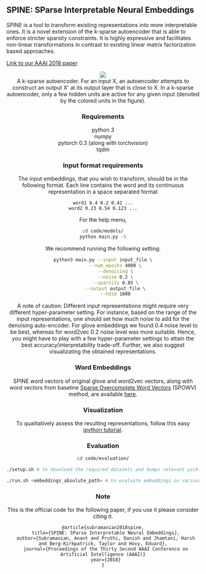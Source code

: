 ## SPINE: SParse Interpretable Neural Embeddings

SPINE is a tool to transform existing representations into more interpretable ones. It is a novel extension of the k-sparse autoencoder that is able to enforce stricter sparsity constraints. It is highly expressive and facilitates non-linear transformations in contrast to existing linear matrix factorization based approaches. 

[Link to our AAAI 2018 paper](https://arxiv.org/pdf/1711.08792.pdf)

<center><img src="images/autoencoder.png"</center>
<center>A k-sparse autoencoder. For an input X, an autoencoder attempts to construct an output X' at its output layer that is close to X. In a k-sparse autoencoder, only a few hidden units are active for any given input (denoted by the colored units in the figure).</center>


### Requirements

python 3 </br>
numpy <br>
pytorch 0.3 (along with torchvision) <br>
tqdm

### Input format requirements

The input embeddings, that you wish to transform, should be in the following format. Each line contains the word and its continuous representation in a space separated format

```
word1 0.4 0.2 0.42 ...
word2 0.23 0.54 0.123 ...
```



For the help menu, 

```bash
cd code/models/
python main.py -h
```

We recommend running the following setting:

```bash
python3 main.py --input input_file \
		 --num_epochs 4000 \
		 --denoising \
		 --noise 0.2 \
		 --sparsity 0.85 \
		 --output output_file \
		 --hdim 1000
```

A note of caution: Different input representations might require very different hyper-parameter setting. For instance, based on the range of the input representations, one should set how much noise to add for the denoising auto-encoder. For glove embeddings we found 0.4 noise level to be best, whereas for word2vec 0.2 noise level was more suitable. Hence, you might have to play with a few hyper-parameter settings to attain the best accuracy/interpretability trade-off. Further, we also suggest visualizating the obtained representations.

### Word Embeddings

SPINE word vectors of original glove and word2vec vectors, along with word vectors from baseline [Sparse Overcomplete Word Vectors](https://arxiv.org/abs/1506.02004) (SPOWV) method, are available [here](https://drive.google.com/drive/folders/1ksVcWDADmnp0Cl5kezjHqTg3Jnh8q031?usp=sharing).

### Visualization

To qualitatively assess the resulting representations, follow this easy [ipython tutorial](code/evaluation/visualization/visualization_tutorial.ipynb).

### Evaluation
```bash
cd code/evaluation/

./setup.sh # to download the required datasets and dumps relevant pickle files

./run.sh <embeddings_absolute_path> # to evaluate embeddings on various extrinsic and intrinsic tasks

```


### Note

This is the official code for the following paper, if you use it please consider citing it.

```
@article{subramanian2018spine,
  title={SPINE: SParse Interpretable Neural Embeddings},
  author={Subramanian, Anant and Pruthi, Danish and Jhamtani, Harsh and Berg-Kirkpatrick, Taylor and Hovy, Eduard},
  journal={Proceedings of the Thirty Second AAAI Conference on Artificial Intelligence (AAAI)}
  year={2018}
}
```


